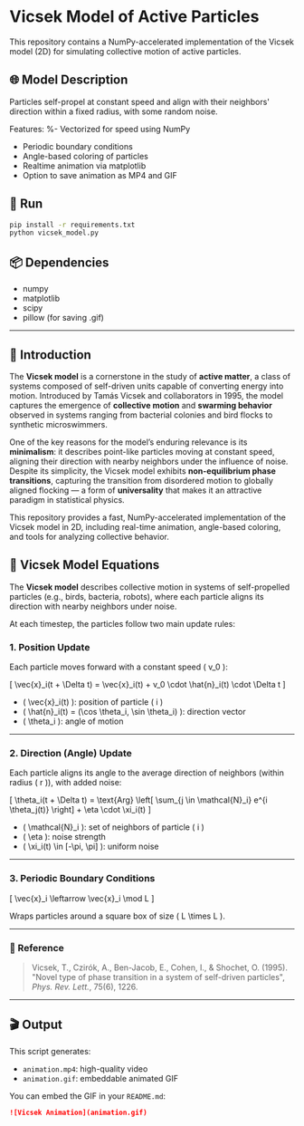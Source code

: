 # Vicsek Model of Active Particles

This repository contains a NumPy-accelerated implementation of the Vicsek model (2D) for simulating collective motion of active particles.

## 🌐 Model Description

Particles self-propel at constant speed and align with their neighbors' direction within a fixed radius, with some random noise.

Features:
%- Vectorized for speed using NumPy
- Periodic boundary conditions
- Angle-based coloring of particles
- Realtime animation via matplotlib
- Option to save animation as MP4 and GIF

## 🚀 Run

```bash
pip install -r requirements.txt
python vicsek_model.py
```

## 📦 Dependencies

- numpy
- matplotlib
- scipy
- pillow (for saving .gif)

---

## 📘 Introduction

The **Vicsek model** is a cornerstone in the study of **active matter**, a class of systems composed of self-driven units capable of converting energy into motion. Introduced by Tamás Vicsek and collaborators in 1995, the model captures the emergence of **collective motion** and **swarming behavior** observed in systems ranging from bacterial colonies and bird flocks to synthetic microswimmers.

One of the key reasons for the model’s enduring relevance is its **minimalism**: it describes point-like particles moving at constant speed, aligning their direction with nearby neighbors under the influence of noise. Despite its simplicity, the Vicsek model exhibits **non-equilibrium phase transitions**, capturing the transition from disordered motion to globally aligned flocking — a form of **universality** that makes it an attractive paradigm in statistical physics.

This repository provides a fast, NumPy-accelerated implementation of the Vicsek model in 2D, including real-time animation, angle-based coloring, and tools for analyzing collective behavior.

## 🧮 Vicsek Model Equations

The **Vicsek model** describes collective motion in systems of self-propelled particles (e.g., birds, bacteria, robots), where each particle aligns its direction with nearby neighbors under noise.

At each timestep, the particles follow two main update rules:

### 1. Position Update

Each particle moves forward with a constant speed \( v_0 \):

\[
\vec{x}_i(t + \Delta t) = \vec{x}_i(t) + v_0 \cdot \hat{n}_i(t) \cdot \Delta t
\]

- \( \vec{x}_i(t) \): position of particle \( i \)
- \( \hat{n}_i(t) = (\cos \theta_i, \sin \theta_i) \): direction vector
- \( \theta_i \): angle of motion

---

### 2. Direction (Angle) Update

Each particle aligns its angle to the average direction of neighbors (within radius \( r \)), with added noise:

\[
\theta_i(t + \Delta t) = \text{Arg} \left[ \sum_{j \in \mathcal{N}_i} e^{i \theta_j(t)} \right] + \eta \cdot \xi_i(t)
\]

- \( \mathcal{N}_i \): set of neighbors of particle \( i \)
- \( \eta \): noise strength
- \( \xi_i(t) \in [-\pi, \pi] \): uniform noise

---

### 3. Periodic Boundary Conditions

\[
\vec{x}_i \leftarrow \vec{x}_i \mod L
\]

Wraps particles around a square box of size \( L \times L \).

---

### 📖 Reference

> Vicsek, T., Czirók, A., Ben-Jacob, E., Cohen, I., & Shochet, O. (1995).  
> "Novel type of phase transition in a system of self-driven particles", *Phys. Rev. Lett.*, 75(6), 1226.

---

## 🎬 Output

This script generates:
- `animation.mp4`: high-quality video
- `animation.gif`: embeddable animated GIF

You can embed the GIF in your `README.md`:

```markdown
![Vicsek Animation](animation.gif)
```

